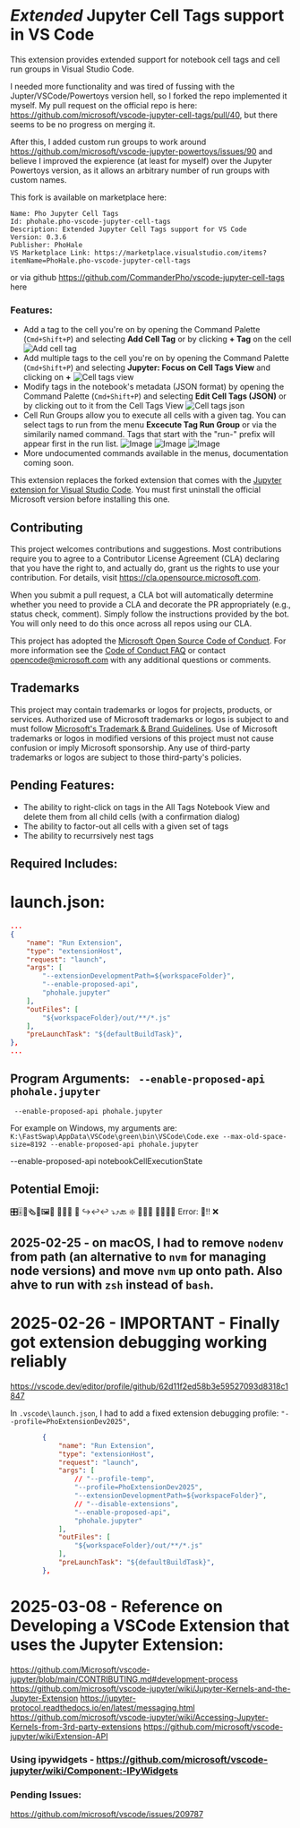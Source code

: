 # *Extended* Jupyter Cell Tags support in VS Code

This extension provides extended support for notebook cell tags and cell run groups in Visual Studio Code.

I needed more functionality and was tired of fussing with the Jupter/VSCode/Powertoys version hell, so I forked the repo implemented it myself. My pull request on the official repo is here: https://github.com/microsoft/vscode-jupyter-cell-tags/pull/40, but there seems to be no progress on merging it.

After this, I added custom run groups to work around https://github.com/microsoft/vscode-jupyter-powertoys/issues/90 and believe I improved the expierence (at least for myself) over the Jupyter Powertoys version, as it allows an arbitrary number of run groups with custom names.

This fork is available on marketplace here:
```
Name: Pho Jupyter Cell Tags
Id: phohale.pho-vscode-jupyter-cell-tags
Description: Extended Jupyter Cell Tags support for VS Code
Version: 0.3.6
Publisher: PhoHale
VS Marketplace Link: https://marketplace.visualstudio.com/items?itemName=PhoHale.pho-vscode-jupyter-cell-tags
```
or via github https://github.com/CommanderPho/vscode-jupyter-cell-tags here

### Features:
- Add a tag to the cell you're on by opening the Command Palette (`Cmd+Shift+P`) and selecting **Add Cell Tag** or by clicking **+ Tag** on the cell ![Add cell tag](images/add-cell-tag.png)
- Add multiple tags to the cell you're on by opening the Command Palette (`Cmd+Shift+P`) and selecting **Jupyter: Focus on Cell Tags View** and clicking on **+** ![Cell tags view](images/cell-tags-view.png)
- Modify tags in the notebook's metadata (JSON format) by opening the Command Palette (`Cmd+Shift+P`) and selecting **Edit Cell Tags (JSON)** or by clicking out to it from the Cell Tags View ![Cell tags json](images/cell-tags-json.png)
- Cell Run Groups allow you to execute all cells with a given tag. You can select tags to run from the menu **Excecute Tag Run Group** or via the similarily named command.
    Tags that start with the "run-" prefix will appear first in the run list. ![Image](https://github.com/user-attachments/assets/9640d8f3-63e0-4fd9-9b9c-95c74eb8fa9d)
    ![Image](https://github.com/user-attachments/assets/faefdc03-274f-49c5-a7b4-e8b4680d942b)
    ![Image](https://github.com/user-attachments/assets/12ed2764-768a-4cce-b4d4-0e49a4b560b3)
- More undocumented commands available in the menus, documentation coming soon.


This extension replaces the forked extension that comes with the [Jupyter extension for Visual Studio Code](https://marketplace.visualstudio.com/items?itemName=phohale.jupyter). You must first uninstall the official Microsoft version before installing this one.



## Contributing

This project welcomes contributions and suggestions.  Most contributions require you to agree to a
Contributor License Agreement (CLA) declaring that you have the right to, and actually do, grant us
the rights to use your contribution. For details, visit https://cla.opensource.microsoft.com.

When you submit a pull request, a CLA bot will automatically determine whether you need to provide
a CLA and decorate the PR appropriately (e.g., status check, comment). Simply follow the instructions
provided by the bot. You will only need to do this once across all repos using our CLA.

This project has adopted the [Microsoft Open Source Code of Conduct](https://opensource.microsoft.com/codeofconduct/).
For more information see the [Code of Conduct FAQ](https://opensource.microsoft.com/codeofconduct/faq/) or
contact [opencode@microsoft.com](mailto:opencode@microsoft.com) with any additional questions or comments.

## Trademarks

This project may contain trademarks or logos for projects, products, or services. Authorized use of Microsoft
trademarks or logos is subject to and must follow
[Microsoft's Trademark & Brand Guidelines](https://www.microsoft.com/en-us/legal/intellectualproperty/trademarks/usage/general).
Use of Microsoft trademarks or logos in modified versions of this project must not cause confusion or imply Microsoft sponsorship.
Any use of third-party trademarks or logos are subject to those third-party's policies.


## Pending Features:
- The ability to right-click on tags in the All Tags Notebook View and delete them from all child cells (with a confirmation dialog)
- The ability to factor-out all cells with a given set of tags
- The ability to recurrsively nest tags


## Required Includes:

# launch.json:
```json
...
{
    "name": "Run Extension",
    "type": "extensionHost",
    "request": "launch",
    "args": [
        "--extensionDevelopmentPath=${workspaceFolder}",
        "--enable-proposed-api",
        "phohale.jupyter"
    ],
    "outFiles": [
        "${workspaceFolder}/out/**/*.js"
    ],
    "preLaunchTask": "${defaultBuildTask}",
},
...
```

## Program Arguments: ` --enable-proposed-api phohale.jupyter`
```
 --enable-proposed-api phohale.jupyter
```

For example on Windows, my arguments are: `K:\FastSwap\AppData\VSCode\green\bin\VSCode\Code.exe --max-old-space-size=8192 --enable-proposed-api phohale.jupyter`




--enable-proposed-api notebookCellExecutionState


## Potential Emoji:

🎛️🎚️📃🗞️🧾🖼️🎐
🔦🔗⚓
🧰
↪️↩️↩️
⤵️⤴️🔙
❇️
🦘🥏🎯
🐛🔖➖➕
Error: 🐛‼️ ❌


## 2025-02-25 - on macOS, I had to remove `nodenv` from path (an alternative to `nvm` for managing node versions) and move `nvm` up onto path. Also ahve to run with `zsh` instead of `bash`.

# 2025-02-26 - IMPORTANT - Finally got extension debugging working reliably

https://vscode.dev/editor/profile/github/62d11f2ed58b3e59527093d8318c1847

In `.vscode\launch.json`, I had to add a fixed extension debugging profile: `"--profile=PhoExtensionDev2025",`
```json
		{
			"name": "Run Extension",
			"type": "extensionHost",
			"request": "launch",
			"args": [
                // "--profile-temp",
				"--profile=PhoExtensionDev2025",
				"--extensionDevelopmentPath=${workspaceFolder}",
                // "--disable-extensions",
                "--enable-proposed-api",
                "phohale.jupyter"
			],
			"outFiles": [
				"${workspaceFolder}/out/**/*.js"
			],
			"preLaunchTask": "${defaultBuildTask}",
		},

```


# 2025-03-08 - Reference on Developing a VSCode Extension that uses the Jupyter Extension:
https://github.com/Microsoft/vscode-jupyter/blob/main/CONTRIBUTING.md#development-process
https://github.com/microsoft/vscode-jupyter/wiki/Jupyter-Kernels-and-the-Jupyter-Extension
https://jupyter-protocol.readthedocs.io/en/latest/messaging.html
https://github.com/microsoft/vscode-jupyter/wiki/Accessing-Jupyter-Kernels-from-3rd-party-extensions
https://github.com/microsoft/vscode-jupyter/wiki/Extension-API


### Using ipywidgets - https://github.com/microsoft/vscode-jupyter/wiki/Component:-IPyWidgets


### Pending Issues:
https://github.com/microsoft/vscode/issues/209787
